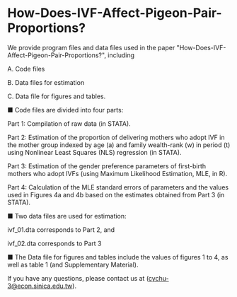 # How-Does-IVF-Affect-Pigeon-Pair-Proportions?

We provide program files and data files used in the paper "How-Does-IVF-Affect-Pigeon-Pair-Proportions?", including

A. Code files 

B. Data files for estimation 

C. Data file for figures and tables. 

■	Code files are divided into four parts: 

Part 1: Compilation of raw data (in STATA). 

Part 2: Estimation of the proportion of delivering mothers who adopt IVF in the mother group indexed by age (a) and family wealth-rank (w) in period (t) using Nonlinear Least Squares (NLS) regression (in STATA). 

Part 3: Estimation of the gender preference parameters of first-birth mothers who adopt IVFs (using Maximum Likelihood Estimation, MLE, in R). 

Part 4: Calculation of the MLE standard errors of parameters and the values used in Figures 4a and 4b based on the estimates obtained from Part 3 (in STATA). 

■ Two data files are used for estimation: 

ivf_01.dta corresponds to Part 2, and 

ivf_02.dta corresponds to Part 3

■	The Data file for figures and tables include the values of figures 1 to 4, as well as table 1  (and Supplementary Material). 

If you have any questions, please contact us at (cychu-3@econ.sinica.edu.tw).
